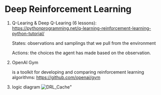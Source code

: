 # Deep Reinforcement Learning

1. Q-Learing & Deep Q-Learing (6 lessons): https://pythonprogramming.net/q-learning-reinforcement-learning-python-tutorial/

   States: observations and samplings that we pull from the environment
   
   Actions: the choices the agent has made based on the observation.
   
2. OpenAI Gym 

   is a toolkit for developing and comparing reinforcement learning algorithms: https://github.com/openai/gym

3. logic diagram
![DRL_Cache](https://user-images.githubusercontent.com/23052423/96511816-789de300-1257-11eb-8f42-9f7aef827424.png)"

